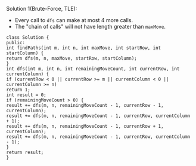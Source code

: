 Solution 1(Brute-Force, TLE):
​
- Every call to `dfs` can make at most 4 more calls.
- The "chain of calls" will not have length greater than `maxMove`.
​
```
class Solution {
public:
int findPaths(int m, int n, int maxMove, int startRow, int startColumn) {
return dfs(m, n, maxMove, startRow, startColumn);
}
int dfs(int m, int n, int remainingMoveCount, int currentRow, int currentColumn) {
if (currentRow < 0 || currentRow >= m || currentColumn < 0 || currentColumn >= n)
return 1;
int result = 0;
if (remainingMoveCount > 0) {
result += dfs(m, n, remainingMoveCount - 1, currentRow - 1, currentColumn);
result += dfs(m, n, remainingMoveCount - 1, currentRow, currentColumn + 1);
result += dfs(m, n, remainingMoveCount - 1, currentRow + 1, currentColumn);
result += dfs(m, n, remainingMoveCount - 1, currentRow, currentColumn - 1);
}
return result;
}